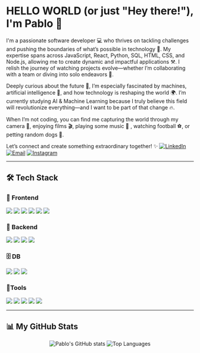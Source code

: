 # HELLO WORLD (or just "Hey there!"), I'm Pablo 👋

I'm a passionate software developer 💻 who thrives on tackling challenges and pushing the boundaries of what’s possible in technology 🚀. My expertise spans across JavaScript, React, Python, SQL, HTML, CSS, and Node.js, allowing me to create dynamic and impactful applications ⚒️. I relish the journey of watching projects evolve—whether I’m collaborating with a team or diving into solo endeavors 🤝.

Deeply curious about the future 🧠, I’m especially fascinated by machines, artificial intelligence 🤖, and how technology is reshaping the world 🌍. I’m currently studying AI & Machine Learning because I truly believe this field will revolutionize everything—and I want to be part of that change 🔥.

When I’m not coding, you can find me capturing the world through my camera 📸, enjoying films 🎬, playing some music 🎺 , watching football ⚽️, or petting random dogs 🐶.

Let’s connect and create something extraordinary together! ✨
[![LinkedIn](https://img.shields.io/badge/LinkedIn-blue?logo=linkedin&style=flat&logoColor=white)](https://www.linkedin.com/in/pablo-friedmann/)
[![Email](https://img.shields.io/badge/Email-red?logo=gmail&style=flat)](mailto:pabloifm91@gmail.com)
[![Instagram](https://img.shields.io/badge/Instagram-purple?logo=instagram&style=flat)](https://www.instagram.com/pol.ignacio_)

---

## 🛠️ Tech Stack

### 🧩 Frontend
<p align="left">
  <img src="https://img.shields.io/badge/JavaScript-F7DF1E?logo=javascript&logoColor=black" />
  <img src="https://img.shields.io/badge/HTML5-E34F26?logo=html5&logoColor=white" />
  <img src="https://img.shields.io/badge/CSS3-1572B6?logo=css3&logoColor=white" />
  <img src="https://img.shields.io/badge/React-20232A?logo=react&logoColor=61DAFB" />
  <img src="https://img.shields.io/badge/Bootstrap-7952B3?logo=bootstrap&logoColor=white" />
  <img src="https://img.shields.io/badge/TailwindCSS-06B6D4?logo=tailwindcss&logoColor=white" />
</p>

### 🔧 Backend
<p align="left">
  <img src="https://img.shields.io/badge/Node.js-339933?logo=node.js&logoColor=white" />
  <img src="https://img.shields.io/badge/Python-3776AB?logo=python&logoColor=white" />
  <img src="https://img.shields.io/badge/Django-092E20?logo=django&logoColor=white" />
  <img src="https://img.shields.io/badge/Flask-000000?logo=flask&logoColor=white" />
</p>

### 🗄️ DB
<p align="left">
  <img src="https://img.shields.io/badge/MySQL-4479A1?logo=mysql&logoColor=white" />
  <img src="https://img.shields.io/badge/PostgreSQL-4169E1?logo=postgresql&logoColor=white" />
  <img src="https://img.shields.io/badge/SQLAlchemy-D71F00?logo=sqlalchemy&logoColor=white" />
</p>

### 🔌Tools
<p align="left">
  <img src="https://img.shields.io/badge/Postman-FF6C37?logo=postman&logoColor=white" />
  <img src="https://img.shields.io/badge/Trello-0052CC?logo=trello&logoColor=white" />
  <img src="https://img.shields.io/badge/Git-F05032?logo=git&logoColor=white" />
  <img src="https://img.shields.io/badge/GitHub-181717?logo=github&logoColor=white" />
  <img src="https://img.shields.io/badge/Vite-646CFF?logo=vite&logoColor=white" />
</p>

---

## 📊 My GitHub Stats

<div align="center">
  
![Pablo's GitHub stats](https://github-readme-stats.vercel.app/api?username=pablofriedmann&show_icons=true&theme=radical)
![Top Languages](https://github-readme-stats.vercel.app/api/top-langs/?username=pablofriedmann&layout=compact&theme=radical)

</div>

